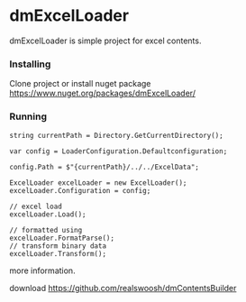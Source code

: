 # dmExcelLoader
dmExcelLoader is simple project for excel contents.

### Installing

Clone project or install nuget package https://www.nuget.org/packages/dmExcelLoader/


### Running
```
string currentPath = Directory.GetCurrentDirectory();
			
var config = LoaderConfiguration.Defaultconfiguration;

config.Path = $"{currentPath}/../../ExcelData";
						
ExcelLoader excelLoader = new ExcelLoader();
excelLoader.Configuration = config;

// excel load
excelLoader.Load();  

// formatted using 
excelLoader.FormatParse();
// transform binary data
excelLoader.Transform();
```

more information.

download https://github.com/realswoosh/dmContentsBuilder


